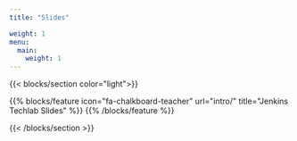 ```yaml
---
title: "Slides"

weight: 1
menu:
  main:
    weight: 1
---
```


{{< blocks/section color="light">}}

{{% blocks/feature icon="fa-chalkboard-teacher" url="intro/" title="Jenkins Techlab Slides" %}}
{{% /blocks/feature %}}


{{< /blocks/section >}}

